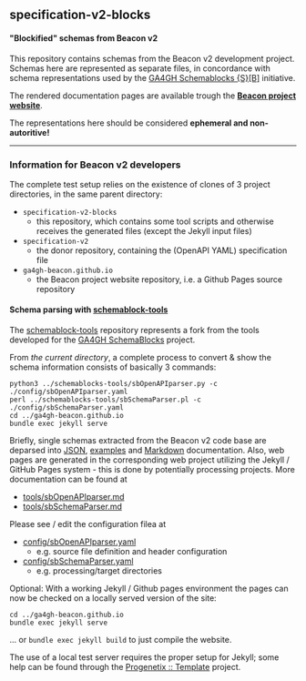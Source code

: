 ## specification-v2-blocks
#### "Blockified" schemas from Beacon v2

This repository contains schemas from the Beacon v2 development project. Schemas here are represented as separate files, in concordance with schema representations used by the [GA4GH Schemablocks {S}[B]](https://schemablocks.org/categories/schemas.html) initiative.

The rendered documentation pages are available trough the **[Beacon project website](https://beacon-project.io/tags/v2.html)**.

The representations here should be considered **ephemeral and non-autoritive!**

----

### Information for Beacon v2 developers

The complete test setup relies on the existence of clones of 3 project 
directories, in the same parent directory:

* `specification-v2-blocks`
  - this repository, which contains some tool scripts and otherwise receives the
  generated files (except the Jekyll input files)
* `specification-v2`
  - the donor repository, containing the (OpenAPI YAML) specification file
* `ga4gh-beacon.github.io`
  - the Beacon project website repository, i.e. a Github Pages source repository

#### Schema parsing with [schemablock-tools](../schemablock-tools/)

The [schemablock-tools](../schemablocks-tools/) repository represents a fork from
the tools developed for the [GA4GH SchemaBlocks](http://schemablocks.org)
project.

From *the current directory*, a complete process to convert & show the schema
information consists of basically 3 commands:

```
python3 ../schemablocks-tools/sbOpenAPIparser.py -c ./config/sbOpenAPIparser.yaml
perl ../schemablocks-tools/sbSchemaParser.pl -c ./config/sbSchemaParser.yaml
cd ../ga4gh-beacon.github.io
bundle exec jekyll serve
```

Briefly, single schemas extracted from the Beacon v2 code base are deparsed into [JSON](./generated/json/), [examples](./generated/examples/) and [Markdown](./generated/doc/) documentation. Also, web pages are generated in the corresponding web project utilizing the Jekyll / GitHub Pages system - this is done by potentially processing projects. More documentation can be found at

* [tools/sbOpenAPIparser.md](./tools/sbOpenAPIparser.md)
* [tools/sbSchemaParser.md](./tools/sbSchemaParser.md)

Please see / edit the configuration filea at

* [config/sbOpenAPIparser.yaml](./config/sbOpenAPIparser.yaml)
  - e.g. source file definition and header configuration
* [config/sbSchemaParser.yaml](./config/sbSchemaParser.yaml)
  - e.g. processing/target directories

Optional: With a working Jekyll / Github pages environment the pages can now be checked on a locally served version of the site:

```
cd ../ga4gh-beacon.github.io
bundle exec jekyll serve
```
... or `bundle exec jekyll build` to just compile the website.

The use of a local test server requires the proper setup for Jekyll; some help
can be found through the [Progenetix :: Template](https://progenetix.github.io/progenetix-site-template/howto/jekyllinstallation/)
project.
